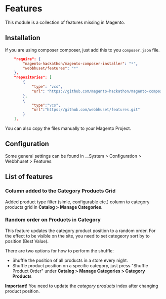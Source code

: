 # Features

This module is a collection of features missing in Magento.

## Installation

If you are using composer composer, just add this to you `composer.json` file.
```json
    "require": {
        "magento-hackathon/magento-composer-installer": "*",
        "webbhuset/features": "*"
    },
    "repositories": [
        {
            "type": "vcs",
            "url": "https://github.com/magento-hackathon/magento-composer-installer"
        },
        {
            "type":"vcs",
            "url":"https://github.com/webbhuset/features.git"
        }
    ],
```

You can also copy the files manually to your Magento Project.

## Configuration

Some general settings can be found in __System > Configuration > Webbhuset > Features

## List of features

### Column added to the Category Products Grid

Added product type filter (simle, configurable etc.) column to category products grid in __Catalog > Manage Categories__.

### Random order on Products in Category

This feature updates the category product position to a random order. For the effect to be visible on the site, you need to set categeory sort by to position (Best Value).

There are two options for how to perform the shuffle:

* Shuffle the position of all products in a store every night.
* Shuffle product position on a specific category, just press "Shuffle Product Order" under __Catalog > Manage Categories > Category Products__

__Important!__ You need to update the _category products_ index after changing product position. 
